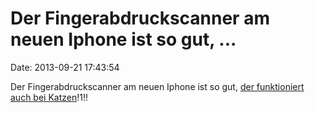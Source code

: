 Der Fingerabdruckscanner am neuen Iphone ist so gut, \...
=========================================================

Date: 2013-09-21 17:43:54

Der Fingerabdruckscanner am neuen Iphone ist so gut, [der funktioniert
auch bei
Katzen](http://techcrunch.com/2013/09/19/watch-a-cat-unlock-the-iphone-5s-using-touch-id-and-the-fingerprint-sensor/)!1!!
